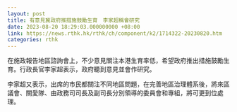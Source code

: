 ```yaml
---
layout: post
title: 有意見冀政府推措施鼓勵生育　李家超稱會研究
date: 2023-08-20 18:29:03.000000000 +08:00
link: https://news.rthk.hk/rthk/ch/component/k2/1714322-20230820.htm
categories: rthk
---
```


在施政報告地區諮詢會上，不少意見關注本港生育率低，希望政府推出措施鼓勵生育。行政長官李家超表示，政府聽到意見並會作研究。

李家超又表示，出席的市民都關注不同地區問題，在完善地區治理體系後，將來區議會、關愛隊、由政務司司長及副司長分別領導的委員會和專組，將可更到位處理。
